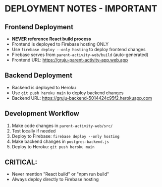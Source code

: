 # DEPLOYMENT NOTES - IMPORTANT

## Frontend Deployment
- **NEVER reference React build process**
- Frontend is deployed to Firebase hosting ONLY
- Use `firebase deploy --only hosting` to deploy frontend changes
- Firebase serves from `parent-activity-web/build` (auto-generated)
- Frontend URL: https://gruju-parent-activity-app.web.app

## Backend Deployment  
- Backend is deployed to Heroku
- Use `git push heroku main` to deploy backend changes
- Backend URL: https://gruju-backend-5014424c95f2.herokuapp.com

## Development Workflow
1. Make code changes in `parent-activity-web/src/`
2. Test locally if needed
3. Deploy to Firebase: `firebase deploy --only hosting`
4. Make backend changes in `postgres-backend.js`
5. Deploy to Heroku: `git push heroku main`

## CRITICAL: 
- Never mention "React build" or "npm run build"
- Always deploy directly to Firebase hosting